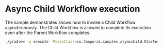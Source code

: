 # Async Child Workflow execution

The sample demonstrates shows how to invoke a Child Workflow asynchronously.
The Child Workflow is allowed to complete its execution even after the Parent Workflow completes. 

```bash
./gradlew -q execute -PmainClass=io.temporal.samples.asyncchild.Starter
```
